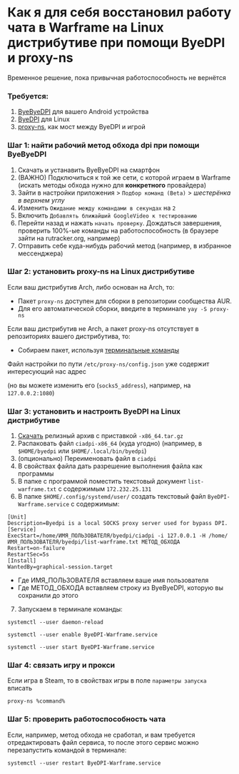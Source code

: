 # Как я для себя восстановил работу чата в Warframe на Linux дистрибутиве при помощи ByeDPI и proxy-ns
Временное решение, пока привычная работоспособность не вернётся

### Требуется:

1. [ByeByeDPI](https://github.com/romanvht/ByeDPIAndroid) для вашего Android устройства
2. [ByeDPI](https://github.com/hufrea/byedpi) для Linux
3. [proxy-ns](https://github.com/OkamiW/proxy-ns), как мост между ByeDPI и игрой


### Шаг 1: найти рабочий метод обхода dpi при помощи ByeByeDPI

1. Скачать и устанавить ByeByeDPI на смартфон
2. (ВАЖНО) Подключиться к той же сети, с которой играем в Warframe (искать методы обхода нужно для **конкретного** провайдера)
3. Зайти в настройки приложения > ```Подбор команд (Beta)``` > *шестерёнка в верхнем углу*
4. Изменить ```Ожидание между командами в секундах``` на ```2```
5. Включить ```Добавлять ближайший GoogleVideo к тестированию```
7. Перейти назад и нажать ```начать проверку```. Дождаться завершения, проверить 100%-ые команды на работоспособность (в браузере зайти на rutracker.org, например)
8. Отправить себе куда-нибудь рабочий метод (например, в избранное мессенджера)

### Шаг 2: установить proxy-ns на Linux дистрибутиве

Если ваш дистрибутив Arch, либо основан на Arch, то:

- Пакет ```proxy-ns``` доступен для сборки в репозитории сообщества AUR.
- Для его автоматической сборки, введите в терминале ```yay -S proxy-ns```

Если ваш дистрибутив не Arch, а пакет proxy-ns отсутствует в репозиториях вашего дистрибутива, то:

- Собираем пакет, используя [терминальные команды](https://github.com/OkamiW/proxy-ns?tab=readme-ov-file#other)

Файл настройки по пути ```/etc/proxy-ns/config.json``` уже содержит интересующий нас адрес 

(но вы можете изменить его (```socks5_address```), например, на ```127.0.0.2:1080```)

### Шаг 3: установить и настроить ByeDPI на Linux дистрибутиве

1. [Скачать](https://github.com/hufrea/byedpi/releases) релизный архив с приставкой ```-x86_64.tar.gz```
2. Распаковать файл ```ciadpi-x86_64``` (куда угодно) (например, в ```$HOME/byedpi``` или ```$HOME/.local/bin/byedpi```)
3. (опционально) Переименовать файл в ```ciadpi```
4. В свойствах файла дать разрешение выполнения файла как программы
5. В папке с программой поместить текстовый документ ```list-warframe.txt``` с содержимым ```172.232.25.131```
6. В папке ```$HOME/.config/systemd/user/``` создать текстовый файл ```ByeDPI-Warframe.service``` с содержимым:

```
[Unit]
Description=Byedpi is a local SOCKS proxy server used for bypass DPI.
[Service]
ExecStart=/home/ИМЯ_ПОЛЬЗОВАТЕЛЯ/byedpi/ciadpi -i 127.0.0.1 -H /home/ИМЯ_ПОЛЬЗОВАТЕЛЯ/byedpi/list-warframe.txt МЕТОД_ОБХОДА
Restart=on-failure
RestartSec=5s
[Install]
WantedBy=graphical-session.target
```
- Где ИМЯ_ПОЛЬЗОВАТЕЛЯ вставляем ваше имя пользователя
- Где МЕТОД_ОБХОДА вставляем строку из ByeByeDPI, которую вы сохранили до этого

7. Запускаем в терминале команды:

```
systemctl --user daemon-reload
```
```
systemctl --user enable ByeDPI-Warframe.service
```

```
systemctl --user start ByeDPI-Warframe.service
```

### Шаг 4: связать игру и прокси

Если игра в Steam, то в свойствах игры в поле ```параметры запуска``` вписать 

```
proxy-ns %command%
```

### Шаг 5: проверить работоспособность чата

Если, например, метод обхода не сработал, и вам требуется отредактировать файл сервиса, то после этого сервис можно перезапустить командой в терминале:

```
systemctl --user restart ByeDPI-Warframe.service
```
